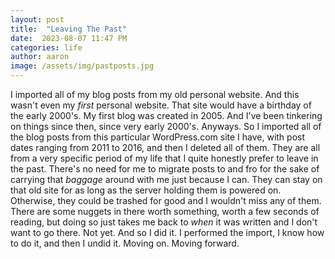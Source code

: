 ```yaml
---
layout: post
title:  "Leaving The Past"
date:  2023-08-07 11:47 PM
categories: life
author: aaron
image: /assets/img/pastposts.jpg
---
```

I imported all of my blog posts from my old personal website. And this wasn't even my _first_ personal website. That site would have a birthday of the early 2000's. My first blog was created in 2005. And I've been tinkering on things since then, since very early 2000's. Anyways. So I imported all of the blog posts from this particular WordPress.com site I have, with post dates ranging from 2011 to 2016, and then I deleted all of them. They are all from a very specific period of my life that I quite honestly prefer to leave in the past. There's no need for me to migrate posts to and fro for the sake of carrying that _baggage_ around with me just because I can. They can stay on that old site for as long as the server holding them is powered on. Otherwise, they could be trashed for good and I wouldn't miss any of them. There are some nuggets in there worth something, worth a few seconds of reading, but doing so just takes me back to _when_ it was written and I don't want to go there. Not yet. And so I did it. I performed the import, I know how to do it, and then I undid it. Moving on. Moving forward. 